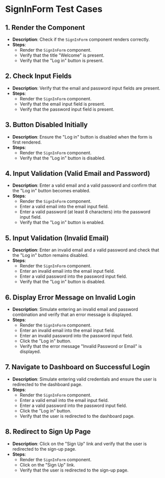 # SignInForm Test Cases

## 1. Render the Component
- **Description**: Check if the `SignInForm` component renders correctly.
- **Steps**:
  - Render the `SignInForm` component.
  - Verify that the title "Welcome" is present.
  - Verify that the "Log in" button is present.

## 2. Check Input Fields
- **Description**: Verify that the email and password input fields are present.
- **Steps**:
  - Render the `SignInForm` component.
  - Verify that the email input field is present.
  - Verify that the password input field is present.

## 3. Button Disabled Initially
- **Description**: Ensure the "Log in" button is disabled when the form is first rendered.
- **Steps**:
  - Render the `SignInForm` component.
  - Verify that the "Log in" button is disabled.

## 4. Input Validation (Valid Email and Password)
- **Description**: Enter a valid email and a valid password and confirm that the "Log in" button becomes enabled.
- **Steps**:
  - Render the `SignInForm` component.
  - Enter a valid email into the email input field.
  - Enter a valid password (at least 8 characters) into the password input field.
  - Verify that the "Log in" button is enabled.

## 5. Input Validation (Invalid Email)
- **Description**: Enter an invalid email and a valid password and check that the "Log in" button remains disabled.
- **Steps**:
  - Render the `SignInForm` component.
  - Enter an invalid email into the email input field.
  - Enter a valid password into the password input field.
  - Verify that the "Log in" button is disabled.

## 6. Display Error Message on Invalid Login
- **Description**: Simulate entering an invalid email and password combination and verify that an error message is displayed.
- **Steps**:
  - Render the `SignInForm` component.
  - Enter an invalid email into the email input field.
  - Enter an invalid password into the password input field.
  - Click the "Log in" button.
  - Verify that the error message "Invalid Password or Email" is displayed.

## 7. Navigate to Dashboard on Successful Login
- **Description**: Simulate entering valid credentials and ensure the user is redirected to the dashboard page.
- **Steps**:
  - Render the `SignInForm` component.
  - Enter a valid email into the email input field.
  - Enter a valid password into the password input field.
  - Click the "Log in" button.
  - Verify that the user is redirected to the dashboard page.

## 8. Redirect to Sign Up Page
- **Description**: Click on the "Sign Up" link and verify that the user is redirected to the sign-up page.
- **Steps**:
  - Render the `SignInForm` component.
  - Click on the "Sign Up" link.
  - Verify that the user is redirected to the sign-up page.
